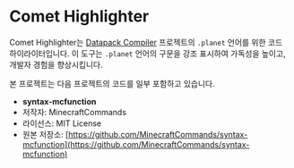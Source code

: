 # Comet Highlighter

Comet Highlighter는 [Datapack Compiler](https://github.com/alexmonkey05/Datapack-Compiler) 프로젝트의 `.planet` 언어를 위한 코드 하이라이터입니다. 이 도구는 `.planet` 언어의 구문을 강조 표시하여 가독성을 높이고, 개발자 경험을 향상시킵니다.

본 프로젝트는 다음 프로젝트의 코드를 일부 포함하고 있습니다.

- **syntax-mcfunction**
- 저작자: MinecraftCommands
- 라이선스: MIT License
- 원본 저장소: [https://github.com/MinecraftCommands/syntax-mcfunction](https://github.com/MinecraftCommands/syntax-mcfunction)
